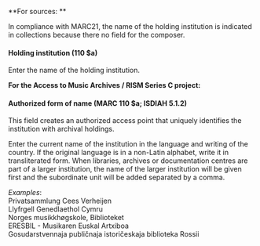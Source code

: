 **For sources: **

In compliance with MARC21, the name of the holding institution is indicated in collections because there no field for the composer.

#### Holding institution (110 $a)

Enter the name of the holding institution. 

**For the Access to Music Archives / RISM Series C project:**

#### Authorized form of name (MARC 110 $a; ISDIAH 5.1.2)

This field creates an authorized access point that uniquely identifies the institution with archival holdings.

Enter the current name of the institution in the language and writing of the country. If the original language is in a non-Latin alphabet, write it in transliterated form. When libraries, archives or documentation centres are part of a larger institution, the name of the larger institution will be given first and the subordinate unit will be added separated by a comma.  

_Examples_:  
Privatsammlung Cees Verheijen  
Llyfrgell Genedlaethol Cymru  
Norges musikkhøgskole, Biblioteket  
ERESBIL - Musikaren Euskal Artxiboa  
Gosudarstvennaja publičnaja istoričeskaja biblioteka Rossii